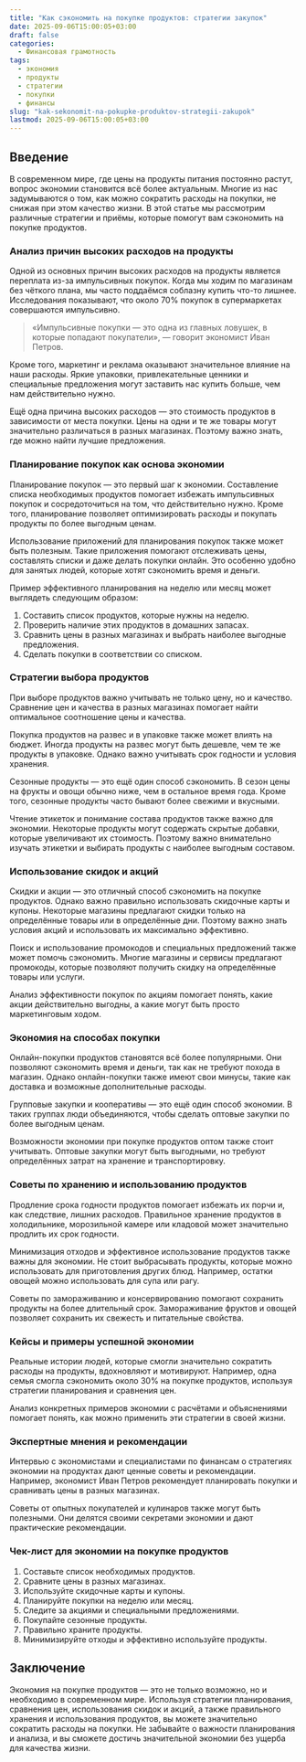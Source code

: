 ```yaml
---
title: "Как сэкономить на покупке продуктов: стратегии закупок"
date: 2025-09-06T15:00:05+03:00
draft: false
categories:
  - Финансовая грамотность
tags:
  - экономия
  - продукты
  - стратегии
  - покупки
  - финансы
slug: "kak-sekonomit-na-pokupke-produktov-strategii-zakupok"
lastmod: 2025-09-06T15:00:05+03:00
---
```




## Введение

В современном мире, где цены на продукты питания постоянно растут, вопрос экономии становится всё более актуальным. Многие из нас задумываются о том, как можно сократить расходы на покупки, не снижая при этом качество жизни. В этой статье мы рассмотрим различные стратегии и приёмы, которые помогут вам сэкономить на покупке продуктов.

### Анализ причин высоких расходов на продукты

Одной из основных причин высоких расходов на продукты является переплата из-за импульсивных покупок. Когда мы ходим по магазинам без чёткого плана, мы часто поддаёмся соблазну купить что-то лишнее. Исследования показывают, что около 70% покупок в супермаркетах совершаются импульсивно.

> «Импульсивные покупки — это одна из главных ловушек, в которые попадают покупатели», — говорит экономист Иван Петров.

Кроме того, маркетинг и реклама оказывают значительное влияние на наши расходы. Яркие упаковки, привлекательные ценники и специальные предложения могут заставить нас купить больше, чем нам действительно нужно.

Ещё одна причина высоких расходов — это стоимость продуктов в зависимости от места покупки. Цены на одни и те же товары могут значительно различаться в разных магазинах. Поэтому важно знать, где можно найти лучшие предложения.

### Планирование покупок как основа экономии

Планирование покупок — это первый шаг к экономии. Составление списка необходимых продуктов помогает избежать импульсивных покупок и сосредоточиться на том, что действительно нужно. Кроме того, планирование позволяет оптимизировать расходы и покупать продукты по более выгодным ценам.

Использование приложений для планирования покупок также может быть полезным. Такие приложения помогают отслеживать цены, составлять списки и даже делать покупки онлайн. Это особенно удобно для занятых людей, которые хотят сэкономить время и деньги.

Пример эффективного планирования на неделю или месяц может выглядеть следующим образом:

1. Составить список продуктов, которые нужны на неделю.
2. Проверить наличие этих продуктов в домашних запасах.
3. Сравнить цены в разных магазинах и выбрать наиболее выгодные предложения.
4. Сделать покупки в соответствии со списком.

### Стратегии выбора продуктов

При выборе продуктов важно учитывать не только цену, но и качество. Сравнение цен и качества в разных магазинах помогает найти оптимальное соотношение цены и качества.

Покупка продуктов на развес и в упаковке также может влиять на бюджет. Иногда продукты на развес могут быть дешевле, чем те же продукты в упаковке. Однако важно учитывать срок годности и условия хранения.

Сезонные продукты — это ещё один способ сэкономить. В сезон цены на фрукты и овощи обычно ниже, чем в остальное время года. Кроме того, сезонные продукты часто бывают более свежими и вкусными.

Чтение этикеток и понимание состава продуктов также важно для экономии. Некоторые продукты могут содержать скрытые добавки, которые увеличивают их стоимость. Поэтому важно внимательно изучать этикетки и выбирать продукты с наиболее выгодным составом.

### Использование скидок и акций

Скидки и акции — это отличный способ сэкономить на покупке продуктов. Однако важно правильно использовать скидочные карты и купоны. Некоторые магазины предлагают скидки только на определённые товары или в определённые дни. Поэтому важно знать условия акций и использовать их максимально эффективно.

Поиск и использование промокодов и специальных предложений также может помочь сэкономить. Многие магазины и сервисы предлагают промокоды, которые позволяют получить скидку на определённые товары или услуги.

Анализ эффективности покупок по акциям помогает понять, какие акции действительно выгодны, а какие могут быть просто маркетинговым ходом.

### Экономия на способах покупки

Онлайн-покупки продуктов становятся всё более популярными. Они позволяют сэкономить время и деньги, так как не требуют похода в магазин. Однако онлайн-покупки также имеют свои минусы, такие как доставка и возможные дополнительные расходы.

Групповые закупки и кооперативы — это ещё один способ экономии. В таких группах люди объединяются, чтобы сделать оптовые закупки по более выгодным ценам.

Возможности экономии при покупке продуктов оптом также стоит учитывать. Оптовые закупки могут быть выгодными, но требуют определённых затрат на хранение и транспортировку.

### Советы по хранению и использованию продуктов

Продление срока годности продуктов помогает избежать их порчи и, как следствие, лишних расходов. Правильное хранение продуктов в холодильнике, морозильной камере или кладовой может значительно продлить их срок годности.

Минимизация отходов и эффективное использование продуктов также важны для экономии. Не стоит выбрасывать продукты, которые можно использовать для приготовления других блюд. Например, остатки овощей можно использовать для супа или рагу.

Советы по замораживанию и консервированию помогают сохранить продукты на более длительный срок. Замораживание фруктов и овощей позволяет сохранить их свежесть и питательные свойства.

### Кейсы и примеры успешной экономии

Реальные истории людей, которые смогли значительно сократить расходы на продукты, вдохновляют и мотивируют. Например, одна семья смогла сэкономить около 30% на покупке продуктов, используя стратегии планирования и сравнения цен.

Анализ конкретных примеров экономии с расчётами и объяснениями помогает понять, как можно применить эти стратегии в своей жизни.

### Экспертные мнения и рекомендации

Интервью с экономистами и специалистами по финансам о стратегиях экономии на продуктах дают ценные советы и рекомендации. Например, экономист Иван Петров рекомендует планировать покупки и сравнивать цены в разных магазинах.

Советы от опытных покупателей и кулинаров также могут быть полезными. Они делятся своими секретами экономии и дают практические рекомендации.

### Чек-лист для экономии на покупке продуктов

1. Составьте список необходимых продуктов.
2. Сравните цены в разных магазинах.
3. Используйте скидочные карты и купоны.
4. Планируйте покупки на неделю или месяц.
5. Следите за акциями и специальными предложениями.
6. Покупайте сезонные продукты.
7. Правильно храните продукты.
8. Минимизируйте отходы и эффективно используйте продукты.

## Заключение

Экономия на покупке продуктов — это не только возможно, но и необходимо в современном мире. Используя стратегии планирования, сравнения цен, использования скидок и акций, а также правильного хранения и использования продуктов, вы можете значительно сократить расходы на покупки. Не забывайте о важности планирования и анализа, и вы сможете достичь значительной экономии без ущерба для качества жизни.

